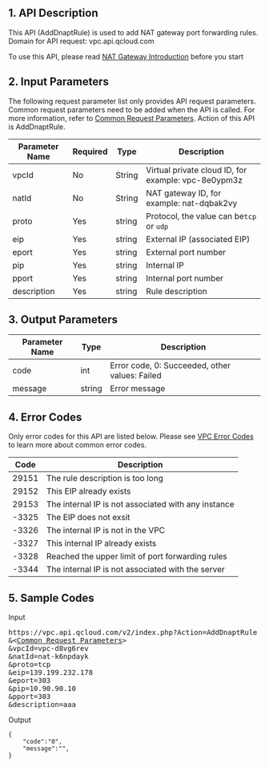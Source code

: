 ## 1. API Description
This API (AddDnaptRule) is used to add NAT gateway port forwarding rules.
Domain for API request: vpc.api.qcloud.com

To use this API, please read <a href="https://cloud.tencent.com/doc/product/215/1682" title="NAT Gateway" >NAT Gateway Introduction</a> before you start

## 2. Input Parameters
The following request parameter list only provides API request parameters. Common request parameters need to be added when the API is called. For more information, refer to <a href="/doc/api/372/4155" title="Common request parameters">Common Request Parameters</a>. Action of this API is AddDnaptRule.

| Parameter Name | Required  | Type | Description |
|---------|---------|---------|---------|
| vpcId | No | String | Virtual private cloud ID, for example: vpc-8e0ypm3z |
| natId | No | String | NAT gateway ID, for example: nat-dqbak2vy |
| proto | Yes | string | Protocol, the value can be`tcp` or `udp` |
| eip | Yes | string | External IP (associated EIP)|
| eport | Yes | string | External port number |
| pip | Yes | string | Internal IP |
| pport | Yes | string | Internal port number |
| description | Yes | string | Rule description |

## 3. Output Parameters

| Parameter Name | Type | Description |
|---------|---------|---------|
| code | int | Error code, 0:  Succeeded, other values:  Failed |
| message | string | Error message |


## 4. Error Codes
Only error codes for this API are listed below. Please see <a href="https://cloud.tencent.com/doc/api/245/4924" title="VPC Error Codes">VPC Error Codes</a> to learn more about common error codes.

| Code | Description |
|---------|---------|
| 29151 | The rule description is too long|
| 29152 | This EIP already exists|
| 29153 | The internal IP is not associated with any instance|
| -3325 | The EIP does not exsit|
| -3326 | The internal IP is not in the VPC|
| -3327 | This internal IP already exists|
| -3328 | Reached the upper limit of port forwarding rules|
| -3344 | The internal IP is not associated with the server|

## 5. Sample Codes
Input
<pre>
https://vpc.api.qcloud.com/v2/index.php?Action=AddDnaptRule
&<<a href="https://cloud.tencent.com/doc/api/229/6976">Common Request Parameters</a>>
&vpcId=vpc-d8vg6rev
&natId=nat-k6npdayk
&proto=tcp
&eip=139.199.232.178
&eport=303
&pip=10.90.90.10
&pport=303
&description=aaa
</pre>
Output
```
{
    "code":"0",
    "message":"",
}
```
